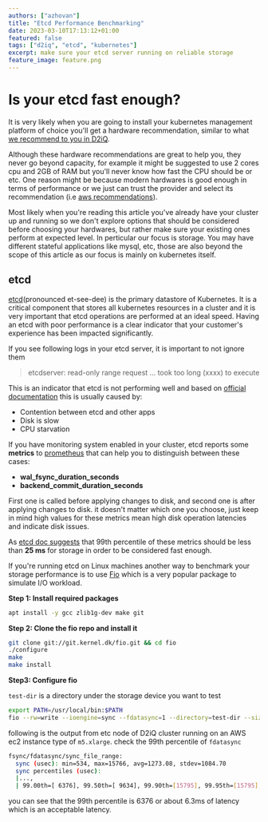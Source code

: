 ```yaml
---
authors: ["azhovan"]
title: "Etcd Performance Benchmarking"
date: 2023-03-10T17:13:12+01:00
featured: false
tags: ["d2iq", "etcd", "kubernetes"]
excerpt: make sure your etcd server running on reliable storage
feature_image: feature.png
---
```



# Is your etcd fast enough?

It is very likely when you are going to install your kubernetes management platform of choice you'll get a hardware recommendation, similar to what [we recommend to you in D2iQ](https://docs.d2iq.com/dkp/2.4/resource-requirements).

Although these hardware recommendations are great to help you, they never go beyond capacity, for example it might be suggested to use 2 cores cpu and 2GB of RAM but you'll never know how fast the CPU should be or etc. One reason might be because modern hardwares is good enough in terms of performance or we just can trust the provider and select its recommendation (i.e [aws recommendations](https://aws.amazon.com/intel/#Instance_Types)).

Most likely when you're reading this article you've already have your cluster up and running so we don't explore options that should be considered before choosing your hardwares, but rather make sure your existing ones perform at expected level. In perticular our focus is storage. You may have different stateful applications like mysql, etc, those are also beyond the scope of this article as our focus is mainly on kubernetes itself.

## etcd
[etcd](https://github.com/etcd-io/etcd)(pronounced et-see-dee) is the primary datastore of Kubernetes. It is a critical component that stores all kubernetes resources in a cluster and it is very important that etcd operations are performed at an ideal speed. Having an etcd with poor performance is a clear indicator that your customer's experience has been impacted significantly.

If you see following logs in your etcd server, it is important to not ignore them

>  etcdserver: read-only range request … took too long (xxxx) to execute


This is an indicator that etcd is not performing well and based on [official documentation](https://etcd.io/docs/v3.3/faq/#what-does-the-etcd-warning-apply-entries-took-too-long-mean) this is usually caused by:

- Contention between etcd and other apps
- Disk is slow
- CPU starvation

If you have monitoring system enabled in your cluster, etcd reports some **metrics** to [prometheus](https://prometheus.io/) that can help you to distinguish between these cases:

- **wal\_fsync\_duration\_seconds**
- **backend\_commit\_duration\_seconds**

First one is called before applying changes to disk, and second one is after applying changes to disk. it doesn't matter which one you choose, just keep in mind high values for these metrics mean high disk operation latencies and indicate disk issues.

As [etcd doc suggests](https://etcd.io/docs/v3.3/faq/#what-does-the-etcd-warning-apply-entries-took-too-long-mean) that 99th percentile of these metrics should be less than **25 ms** for storage in order to be considered fast enough.

If you're running etcd on Linux machines another way to benchmark your storage performance is to use [Fio](https://github.com/axboe/fio) which is a very popular package to simulate I/O workload.

**Step 1: Install required packages**

```bash 
apt install -y gcc zlib1g-dev make git  
```

**Step 2: Clone the fio repo and install it**
```bash 
git clone git://git.kernel.dk/fio.git && cd fio
./configure
make 
make install   
  ```

**Step3: Configure fio**

`test-dir` is a directory under the storage device you want to test

 ```bash 
export PATH=/usr/local/bin:$PATH  
fio --rw=write --ioengine=sync --fdatasync=1 --directory=test-dir --size=22m --bs=2300 --name=mytest  
  ```
following is the output from etc node of D2iQ cluster running on an AWS ec2 instance type of `m5.xlarge`. check the 99th percentile of `fdatasync`

 ```bash 
 fsync/fdatasync/sync_file_range:
   sync (usec): min=534, max=15766, avg=1273.08, stdev=1084.70
   sync percentiles (usec):
   |...,
   | 99.00th=[ 6376], 99.50th=[ 9634], 99.90th=[15795], 99.95th=[15795],
``` 

you can see that the 99th percentile is 6376 or about 6.3ms of latency which is an acceptable latency.